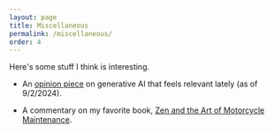 ```yaml
---
layout: page
title: Miscellaneous
permalink: /miscellaneous/
order: 4
---
```


Here's some stuff I think is interesting. 

* An <a href= "https://ludic.mataroa.blog/blog/i-will-fucking-piledrive-you-if-you-mention-ai-again/">opinion piece</a> on generative AI that feels relevant lately (as of 9/2/2024). 

* A commentary on my favorite book, <a href= "https://www.smithsonianmag.com/smithsonian-institution/robert-pirsig-zen-art-motorcycle-maintenance-resonates-today-180975768"> Zen and the Art of Motorcycle Maintenance<a/>. 
